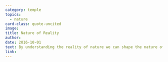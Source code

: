 ```yaml
---
category: temple
topics:
  - nature
card-class: quote-uncited
image:
title: Nature of Reality
author:
date: 2016-10-01
text: By understanding the reality of nature we can shape the nature of reality.
link:
---
```

